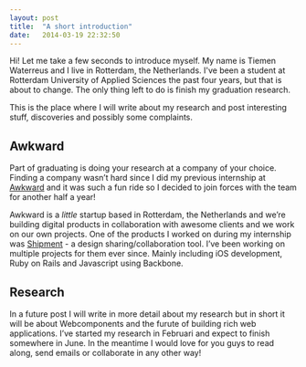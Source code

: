 ```yaml
---
layout: post
title:  "A short introduction"
date:   2014-03-19 22:32:50
---
```


Hi! Let me take a few seconds to introduce myself. My name is Tiemen Waterreus and I live in Rotterdam, the Netherlands. I've been a student at Rotterdam University of Applied Sciences the past four years, but that is about to change. The only thing left to do is finish my graduation research.

This is the place where I will write about my research and post interesting stuff, discoveries and possibly some complaints.

## Awkward
Part of graduating is doing your research at a company of your choice. Finding a company wasn’t hard since I did my previous internship at [Awkward](http://www.madeawkward.com) and it was such a fun ride so I decided to join forces with the team for another half a year!

Awkward is a *little* startup based in Rotterdam, the Netherlands and we’re building digital products in collaboration with awesome clients and we work on our own projects. One of the products I worked on during my internship was [Shipment](http://www.shipmentapp.com) - a design sharing/collaboration tool. I’ve been working on multiple projects for them ever since. Mainly including iOS development, Ruby on Rails and Javascript using Backbone.

## Research
In a future post I will write in more detail about my research but in short it will be about Webcomponents and the furute of building rich web applications. I’ve started my research in Februari and expect to finish somewhere in June. In the meantime I would love for you guys to read along, send emails or collaborate in any other way!

